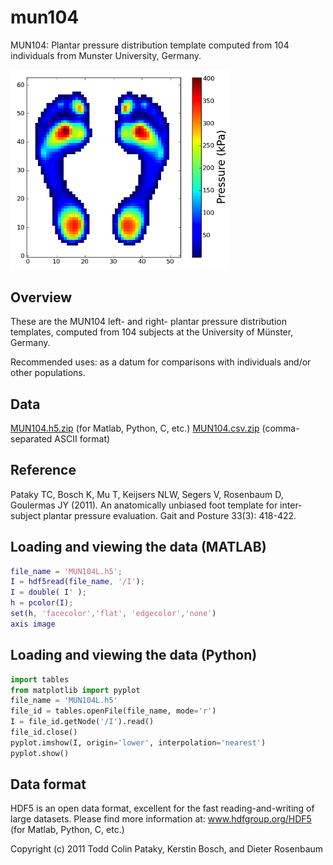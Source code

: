 # mun104
MUN104: Plantar pressure distribution template computed from 104 individuals from Munster University, Germany.


<p align="left">
  <img src="mun104.png" width="350"/>
</p>


Overview
-----------------------------------------
These are the MUN104 left- and right- plantar pressure distribution templates, computed from 104 subjects at the University of Münster, Germany.

Recommended uses: as a datum for comparisons with individuals and/or other populations.



Data
-----------------------------------------

<a href="MUN104.h5.zip" download>MUN104.h5.zip</a> (for Matlab, Python, C, etc.)
<a href="MUN104.csv.zip" download>MUN104.csv.zip</a> (comma-separated ASCII format)



Reference
-----------------------------------------
Pataky TC, Bosch K, Mu T, Keijsers NLW, Segers V, Rosenbaum D, Goulermas JY (2011). 
An anatomically unbiased foot template for inter-subject plantar pressure evaluation. 
Gait and Posture 33(3): 418-422.





Loading and viewing the data (MATLAB)
-----------------------------------------

```matlab
file_name = 'MUN104L.h5'; 
I = hdf5read(file_name, '/I'); 
I = double( I' ); 
h = pcolor(I); 
set(h, 'facecolor','flat', 'edgecolor','none') 
axis image
```




Loading and viewing the data (Python)
-----------------------------------------

```python
import tables 
from matplotlib import pyplot 
file_name = 'MUN104L.h5' 
file_id = tables.openFile(file_name, mode='r') 
I = file_id.getNode('/I').read() 
file_id.close() 
pyplot.imshow(I, origin='lower', interpolation='nearest') 
pyplot.show()
```




Data format
-----------------------------------------
HDF5 is an open data format, excellent for the fast reading-and-writing of large datasets. 
Please find more information at: <a href="http://www.hdfgroup.org/HDF5/">www.hdfgroup.org/HDF5</a> (for Matlab, Python, C, etc.)




Copyright (c) 2011 Todd Colin Pataky, Kerstin Bosch, and Dieter Rosenbaum